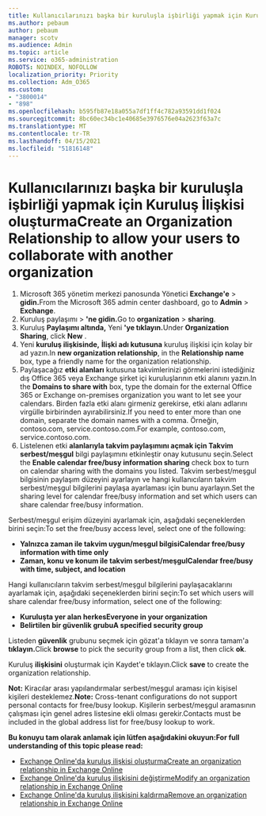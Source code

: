 ```yaml
---
title: Kullanıcılarınızı başka bir kuruluşla işbirliği yapmak için Kuruluş İlişkisi oluşturma
ms.author: pebaum
author: pebaum
manager: scotv
ms.audience: Admin
ms.topic: article
ms.service: o365-administration
ROBOTS: NOINDEX, NOFOLLOW
localization_priority: Priority
ms.collection: Adm_O365
ms.custom:
- "3800014"
- "898"
ms.openlocfilehash: b595fb87e18a055a7df1ff4c782a93591dd1f024
ms.sourcegitcommit: 8bc60ec34bc1e40685e3976576e04a2623f63a7c
ms.translationtype: MT
ms.contentlocale: tr-TR
ms.lasthandoff: 04/15/2021
ms.locfileid: "51816148"
---
```

# <a name="create-an-organization-relationship-to-allow-your-users-to-collaborate-with-another-organization"></a><span data-ttu-id="ec21d-102">Kullanıcılarınızı başka bir kuruluşla işbirliği yapmak için Kuruluş İlişkisi oluşturma</span><span class="sxs-lookup"><span data-stu-id="ec21d-102">Create an Organization Relationship to allow your users to collaborate with another organization</span></span>

1. <span data-ttu-id="ec21d-103">Microsoft 365 yönetim merkezi panosunda Yönetici **Exchange'e**  >  **gidin.**</span><span class="sxs-lookup"><span data-stu-id="ec21d-103">From the Microsoft 365 admin center dashboard, go to **Admin** > **Exchange**.</span></span>
2. <span data-ttu-id="ec21d-104">Kuruluş paylaşımı  >  **'ne gidin.**</span><span class="sxs-lookup"><span data-stu-id="ec21d-104">Go to **organization** > **sharing**.</span></span>
3. <span data-ttu-id="ec21d-105">Kuruluş **Paylaşımı altında,** Yeni **'ye tıklayın.**</span><span class="sxs-lookup"><span data-stu-id="ec21d-105">Under **Organization Sharing**, click **New** .</span></span>
4. <span data-ttu-id="ec21d-106">Yeni **kuruluş ilişkisinde,** **İlişki adı kutusuna** kuruluş ilişkisi için kolay bir ad yazın.</span><span class="sxs-lookup"><span data-stu-id="ec21d-106">In **new organization relationship**, in the **Relationship name** box, type a friendly name for the organization relationship.</span></span>
5. <span data-ttu-id="ec21d-107">Paylaşacağız **etki alanları** kutusuna takvimlerinizi görmelerini istediğiniz dış Office 365 veya Exchange şirket içi kuruluşlarının etki alanını yazın.</span><span class="sxs-lookup"><span data-stu-id="ec21d-107">In the **Domains to share with** box, type the domain for the external Office 365 or Exchange on-premises organization you want to let see your calendars.</span></span> <span data-ttu-id="ec21d-108">Birden fazla etki alanı girmeniz gerekirse, etki alanı adlarını virgülle birbirinden ayırabilirsiniz.</span><span class="sxs-lookup"><span data-stu-id="ec21d-108">If you need to enter more than one domain, separate the domain names with a comma.</span></span> <span data-ttu-id="ec21d-109">Örneğin, contoso.com, service.contoso.com.</span><span class="sxs-lookup"><span data-stu-id="ec21d-109">For example, contoso.com, service.contoso.com.</span></span>
6. <span data-ttu-id="ec21d-110">Listelenen etki **alanlarıyla takvim paylaşımını açmak için Takvim serbest/meşgul** bilgi paylaşımını etkinleştir onay kutusunu seçin.</span><span class="sxs-lookup"><span data-stu-id="ec21d-110">Select the **Enable calendar free/busy information sharing** check box to turn on calendar sharing with the domains you listed.</span></span> <span data-ttu-id="ec21d-111">Takvim serbest/meşgul bilgisinin paylaşım düzeyini ayarlayın ve hangi kullanıcıların takvim serbest/meşgul bilgilerini paylaşa ayarlaması için bunu ayarlayın.</span><span class="sxs-lookup"><span data-stu-id="ec21d-111">Set the sharing level for calendar free/busy information and set which users can share calendar free/busy information.</span></span>  

<span data-ttu-id="ec21d-112">Serbest/meşgul erişim düzeyini ayarlamak için, aşağıdaki seçeneklerden birini seçin:</span><span class="sxs-lookup"><span data-stu-id="ec21d-112">To set the free/busy access level, select one of the following:</span></span>

- <span data-ttu-id="ec21d-113">**Yalnızca zaman ile takvim uygun/meşgul bilgisi**</span><span class="sxs-lookup"><span data-stu-id="ec21d-113">**Calendar free/busy information with time only**</span></span>
- <span data-ttu-id="ec21d-114">**Zaman, konu ve konum ile takvim serbest/meşgul**</span><span class="sxs-lookup"><span data-stu-id="ec21d-114">**Calendar free/busy with time, subject, and location**</span></span>  

 <span data-ttu-id="ec21d-115">Hangi kullanıcıların takvim serbest/meşgul bilgilerini paylaşacaklarını ayarlamak için, aşağıdaki seçeneklerden birini seçin:</span><span class="sxs-lookup"><span data-stu-id="ec21d-115">To set which users will share calendar free/busy information, select one of the following:</span></span>

- <span data-ttu-id="ec21d-116">**Kuruluşta yer alan herkes**</span><span class="sxs-lookup"><span data-stu-id="ec21d-116">**Everyone in your organization**</span></span>
- <span data-ttu-id="ec21d-117">**Belirtilen bir güvenlik grubu**</span><span class="sxs-lookup"><span data-stu-id="ec21d-117">**A specified security group**</span></span>  

<span data-ttu-id="ec21d-118">Listeden **güvenlik** grubunu seçmek için gözat'a tıklayın ve sonra tamam'a **tıklayın.**</span><span class="sxs-lookup"><span data-stu-id="ec21d-118">Click **browse** to pick the security group from a list, then click **ok**.</span></span>

<span data-ttu-id="ec21d-119">Kuruluş **ilişkisini** oluşturmak için Kaydet'e tıklayın.</span><span class="sxs-lookup"><span data-stu-id="ec21d-119">Click **save** to create the organization relationship.</span></span>  

<span data-ttu-id="ec21d-120">**Not:** Kiracılar arası yapılandırmalar serbest/meşgul araması için kişisel kişileri desteklemez.</span><span class="sxs-lookup"><span data-stu-id="ec21d-120">**Note:** Cross-tenant configurations do not support personal contacts for free/busy lookup.</span></span> <span data-ttu-id="ec21d-121">Kişilerin serbest/meşgul aramasının çalışması için genel adres listesine ekli olması gerekir.</span><span class="sxs-lookup"><span data-stu-id="ec21d-121">Contacts must be included in the global address list for free/busy lookup to work.</span></span>

<span data-ttu-id="ec21d-122">**Bu konuyu tam olarak anlamak için lütfen aşağıdakini okuyun:**</span><span class="sxs-lookup"><span data-stu-id="ec21d-122">**For full understanding of this topic please read:**</span></span>

- [<span data-ttu-id="ec21d-123">Exchange Online'da kuruluş ilişkisi oluşturma</span><span class="sxs-lookup"><span data-stu-id="ec21d-123">Create an organization relationship in Exchange Online</span></span>](https://docs.microsoft.com/exchange/sharing/organization-relationships/create-an-organization-relationship)
- [<span data-ttu-id="ec21d-124">Exchange Online'da kuruluş ilişkisini değiştirme</span><span class="sxs-lookup"><span data-stu-id="ec21d-124">Modify an organization relationship in Exchange Online</span></span>](https://docs.microsoft.com/exchange/sharing/organization-relationships/modify-an-organization-relationship)
- [<span data-ttu-id="ec21d-125">Exchange Online'da kuruluş ilişkisini kaldırma</span><span class="sxs-lookup"><span data-stu-id="ec21d-125">Remove an organization relationship in Exchange Online</span></span>](https://docs.microsoft.com/exchange/sharing/organization-relationships/remove-an-organization-relationship)
